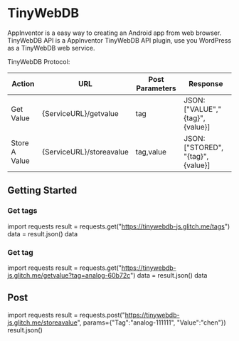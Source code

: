 # TinyWebDB

AppInventor is a easy way to creating an Android app from web browser.
TinyWebDB API is a AppInventor TinyWebDB API plugin, use you WordPress as a TinyWebDB web service.

TinyWebDB Protocol:

|    Action        |URL                      |Post Parameters  |Response                          |
|------------------|-------------------------|-----------------|----------------------------------|
|    Get Value     |{ServiceURL}/getvalue    |tag              |JSON: ["VALUE","{tag}", {value}]  |
|    Store A Value |{ServiceURL}/storeavalue |tag,value        |JSON: ["STORED", "{tag}", {value}]|


## Getting Started

### Get tags

import requests
result = requests.get("https://tinywebdb-js.glitch.me/tags")
data = result.json()
data

### Get tag

import requests
result = requests.get("https://tinywebdb-js.glitch.me/getvalue?tag=analog-60b72c")
data = result.json()
data

## Post

import requests
result = requests.post("https://tinywebdb-js.glitch.me/storeavalue", params={"Tag":"analog-111111", "Value":"chen"})
result.json()
